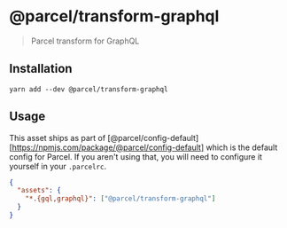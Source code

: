 # @parcel/transform-graphql

> Parcel transform for GraphQL

## Installation

```
yarn add --dev @parcel/transform-graphql
```

## Usage

This asset ships as part of [@parcel/config-default][https://npmjs.com/package/@parcel/config-default]
which is the default config for Parcel. If you aren't using that, you will need
to configure it yourself in your `.parcelrc`.

```json
{
  "assets": {
    "*.{gql,graphql}": ["@parcel/transform-graphql"]
  }
}
```
